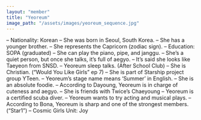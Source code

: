 ```yaml
---
layout: "member"
title: "Yeoreum"
image_path: "/assets/images/yeoreum_sequence.jpg"
---
```


– Nationality: Korean
– She was born in Seoul, South Korea.
– She has a younger brother.
– She represents the Capricorn (zodiac sign).
– Education: SOPA (graduated)
– She can play the piano, pipe, and janggu.
– She’s a quiet person, but once she talks, it’s full of aegyo.
– It’s said she looks like Taeyeon from SNSD.
– Yeoreum sleep talks. (After School Club)
– She is Christian. (“Would You Like Girls” ep 7)
– She is part of Starship project group YTeen.
– Yeoreum’s stage name means ‘Summer’ in English.
– She is an absolute foodie.
– According to Dayoung, Yeoreum is in charge of cuteness and aegyo.
– She is friends with Twice’s Chaeyoung
– Yeoreum is a certified scuba diver.
– Yeoreum wants to try acting and musical plays.
– According to Bona, Yeoreum is sharp and one of the strongest members. (“Star1”)
– Cosmic Girls Unit: Joy